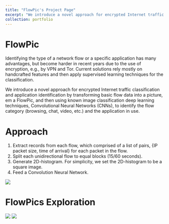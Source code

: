 ```yaml
---
title: "FlowPic's Project Page"
excerpt: "We introduce a novel approach for encrypted Internet traffic classification and application identification by transforming basic flow data into a picture, a FlowPic, and then using known image classification deep learning techniques, Convolutional Neural Networks (CNNs), to identify the flow category (browsing, chat, video, etc.) and the application in use.  <br/><br/><img src='http://talshapira.github.io/files/FlowPic_sys.png'>"
collection: portfolio
---
```


# FlowPic

Identifying the type of a network flow or a specific application has many advantages, but become harder in recent years due to the use of encryption, e.g., by VPN and Tor. 
Current solutions rely mostly on handcrafted features and then apply supervised learning techniques for the classification. 
	
We introduce a novel approach for encrypted Internet traffic classification and application identification by transforming basic flow data into a picture, em a FlowPic, and then using known image classification deep learning techniques, Convolutional Neural Networks (CNNs), to identify the flow category (browsing, chat, video, etc.) and the application in use. 

# Approach

1. Extract records from each flow, which comprised of a list of pairs, {IP packet size, time of arrival} for each packet in the flow.
2. Split each unidirectional flow to equal blocks (15/60 seconds).
3. Generate 2D-histogram. For simplicity, we set the 2D-histogram to be a square image.
4. Feed a Convolution Neural Network.

<img src='http://talshapira.github.io/files/FlowPic_sys.png'>


# FlowPics Exploration

<img src='http://talshapira.github.io/files/flowpic_categories.png'>

<img src='http://talshapira.github.io/files/flowpic_apps.png'>

